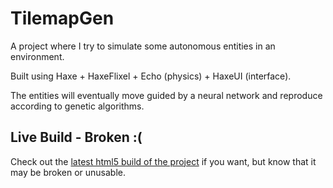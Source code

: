 # TilemapGen

A project where I try to simulate some autonomous entities in an environment.

Built using Haxe + HaxeFlixel + Echo (physics) + HaxeUI (interface).

The entities will eventually move guided by a neural network and reproduce according to genetic algorithms.

## Live Build - Broken :(

Check out the [latest html5 build of the project](https://Gioele-Bencivenga.github.io/TilemapGen) if you want, but know that it may be broken or unusable.
